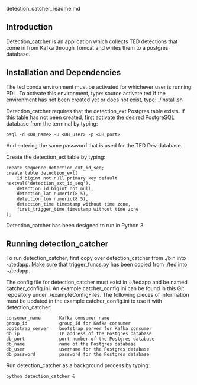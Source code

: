 detection_catcher_readme.md

Introduction
------------

Detection_catcher is an application which collects TED detections that come in from Kafka through Tomcat and writes them to a postgres database.

Installation and Dependencies
-----------------------------

The ted conda environment must be activated for whichever user is running PDL. To activate this environment, type:
    source activate ted
If the environment has not been created yet or does not exist, type:
    ./install.sh 

Detection_catcher requires that the detection_ext Postgres table exists. If this table has not been created, first activate the desired PostgreSQL database from the terminal by typing:

    psql -d <DB_name> -U <DB_user> -p <DB_port>

And entering the same password that is used for the TED Dev database.

Create the detection_ext table by typing:

    create sequence detection_ext_id_seq;
    create table detection_ext(
        id bigint not null primary key default nextval('detection_ext_id_seq'),
        detection_id bigint not null,
        detection_lat numeric(8,5),
        detection_lon numeric(8,5),
        detection_time timestamp without time zone,
        first_trigger_time timestamp without time zone
    );


Detection_catcher has been designed to run in Python 3.

Running detection_catcher
-------------------------

To run detection_catcher, first copy over detection_catcher from ./bin into ~/tedapp. Make sure that trigger_funcs.py has been copied from ./ted into ~/tedapp.

The config file for detection_catcher must exist in ~/tedapp and be named catcher_config.ini. An example catcher_config.ini can be found in this Git repository under ./exampleConfigFiles. The following pieces of information must be updated in the example catcher_config.ini to use it with detection_catcher:

    consumer_name       Kafka consumer name
    group_id            group_id for Kafka consumer
    bootstrap_server    bootstrap_server for Kafka consumer
    db_ip               IP address of the Postgres database
    db_port             port number of the Postgres database
    db_name             name of the Postgres database
    db_user             username for the Postgres database
    db_password         password for the Postgres database

Run detection_catcher as a background process by typing:

    python detection_catcher &
